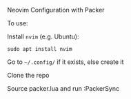 Neovim Configuration with Packer

To use:

Install `nvim` (e.g. Ubuntu):

`sudo apt install nvim`

Go to `~/.config/` if it exists, else create it

Clone the repo

Source packer.lua and run :PackerSync

